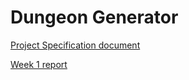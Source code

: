 # Dungeon Generator

[Project Specification document](https://github.com/tire95/DungeonGenerator/blob/master/Documentation/Project%20specification.MD)

[Week 1 report](https://github.com/tire95/DungeonGenerator/blob/master/Documentation/Week%20reports/Week%201%20report.MD)
